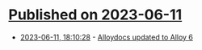 # [Published on 2023-06-11](index.md)

* [2023-06-11, 18:10:28](https://lobste.rs/s/otrf0y/alloydocs_updated_alloy_6) - [Alloydocs updated to Alloy 6](https://alloy.readthedocs.io/en/latest/language/time.html)
